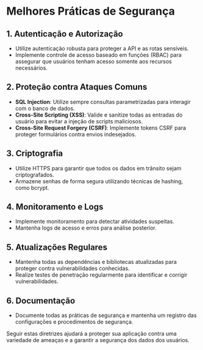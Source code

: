 # Melhores Práticas de Segurança

## 1. Autenticação e Autorização

- Utilize autenticação robusta para proteger a API e as rotas sensíveis.
- Implemente controle de acesso baseado em funções (RBAC) para assegurar que usuários tenham acesso somente aos recursos necessários.

## 2. Proteção contra Ataques Comuns

- **SQL Injection**: Utilize sempre consultas parametrizadas para interagir com o banco de dados.
- **Cross-Site Scripting (XSS)**: Valide e sanitize todas as entradas do usuário para evitar a injeção de scripts maliciosos.
- **Cross-Site Request Forgery (CSRF)**: Implemente tokens CSRF para proteger formulários contra envios indesejados.

## 3. Criptografia

- Utilize HTTPS para garantir que todos os dados em trânsito sejam criptografados.
- Armazene senhas de forma segura utilizando técnicas de hashing, como bcrypt.

## 4. Monitoramento e Logs

- Implemente monitoramento para detectar atividades suspeitas.
- Mantenha logs de acesso e erros para análise posterior.

## 5. Atualizações Regulares

- Mantenha todas as dependências e bibliotecas atualizadas para proteger contra vulnerabilidades conhecidas.
- Realize testes de penetração regularmente para identificar e corrigir vulnerabilidades.

## 6. Documentação

- Documente todas as práticas de segurança e mantenha um registro das configurações e procedimentos de segurança.

Seguir estas diretrizes ajudará a proteger sua aplicação contra uma variedade de ameaças e a garantir a segurança dos dados dos usuários.
